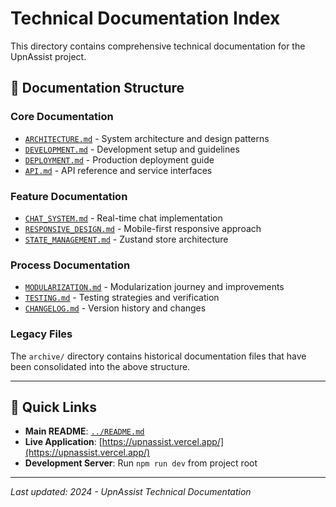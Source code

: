 # Technical Documentation Index

This directory contains comprehensive technical documentation for the UpnAssist project.

## 📁 Documentation Structure

### **Core Documentation**
- [`ARCHITECTURE.md`](./ARCHITECTURE.md) - System architecture and design patterns
- [`DEVELOPMENT.md`](./DEVELOPMENT.md) - Development setup and guidelines
- [`DEPLOYMENT.md`](./DEPLOYMENT.md) - Production deployment guide
- [`API.md`](./API.md) - API reference and service interfaces

### **Feature Documentation**
- [`CHAT_SYSTEM.md`](./CHAT_SYSTEM.md) - Real-time chat implementation
- [`RESPONSIVE_DESIGN.md`](./RESPONSIVE_DESIGN.md) - Mobile-first responsive approach
- [`STATE_MANAGEMENT.md`](./STATE_MANAGEMENT.md) - Zustand store architecture

### **Process Documentation**
- [`MODULARIZATION.md`](./MODULARIZATION.md) - Modularization journey and improvements
- [`TESTING.md`](./TESTING.md) - Testing strategies and verification
- [`CHANGELOG.md`](./CHANGELOG.md) - Version history and changes

### **Legacy Files**
The `archive/` directory contains historical documentation files that have been consolidated into the above structure.

---

## 🚀 Quick Links

- **Main README**: [`../README.md`](../README.md)
- **Live Application**: [https://upnassist.vercel.app/](https://upnassist.vercel.app/)
- **Development Server**: Run `npm run dev` from project root

---

*Last updated: 2024 - UpnAssist Technical Documentation*
